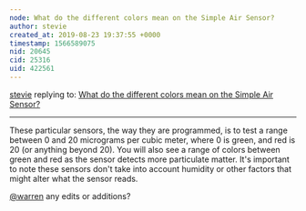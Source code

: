 ```yaml
---
node: What do the different colors mean on the Simple Air Sensor?
author: stevie
created_at: 2019-08-23 19:37:55 +0000
timestamp: 1566589075
nid: 20645
cid: 25316
uid: 422561
---
```




[stevie](../profile/stevie) replying to: [What do the different colors mean on the Simple Air Sensor?](../notes/stevie/08-23-2019/what-do-the-different-colors-mean-on-the-simple-air-sensor)

----
These particular sensors, the way they are programmed, is to test a range between 0 and 20 micrograms per cubic meter, where 0 is green, and red is 20 (or anything beyond 20). You will also see a range of colors between green and red as the sensor detects more particulate matter. It's important to note these sensors don't take into account humidity or other factors that might alter what the sensor reads. 

[@warren](/profile/warren) any edits or additions? 